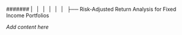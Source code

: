 ####### |   |   |   |   |   |   ├── Risk-Adjusted Return Analysis for Fixed Income Portfolios

*Add content here*